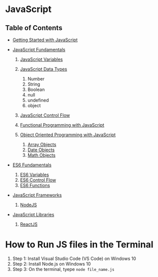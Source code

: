 # JavaScript

## Table of Contents
- [Getting Started with JavaScript](https://github.com/nyangweso-rodgers/JavaScript_Projects/tree/main/Getting-Started-with-JavaScript)

- [JavaScript Fundamentals](https://github.com/nyangweso-rodgers/JavaScript_Projects/tree/main/JavaScript_Fundamentals)
     1. [JavaScript Variables](https://github.com/nyangweso-rodgers/Programming-with-JavaScript/tree/main/JavaScript-Fundamentals/JavaScript-Variables)
     2. [JavaScript Data Types](https://github.com/nyangweso-rodgers/Programming-with-JavaScript/tree/main/JavaScript-Fundamentals/JavaScript-Data-Types)
        1. Number
        2. String
        3. Boolean
        4. null
        5. undefined
        6. object

     3. [JavaScript Control Flow]()
     4. [Functional Programming with JavaScript](https://github.com/nyangweso-rodgers/Programming-with-JavaScript/tree/main/JavaScript-Fundamentals/Functional-Programming-in-JS)
     5. [Object Oriented Programming with JavaScript](https://github.com/nyangweso-rodgers/Programming-with-JavaScript/tree/main/JavaScript-Fundamentals/OOP)
        1. [Array Objects](https://github.com/nyangweso-rodgers/Programming-with-JavaScript/tree/main/JavaScript-Fundamentals/OOP/Array-Objects)
        2. [Date Objects](https://github.com/nyangweso-rodgers/Programming-with-JavaScript/tree/main/JavaScript-Fundamentals/OOP/Date-Objects)
        3. [Math Objects](https://github.com/nyangweso-rodgers/Programming-with-JavaScript/tree/main/JavaScript-Fundamentals/OOP/Math-Objects)

- [ES6 Fundamentals](https://github.com/nyangweso-rodgers/Programming-with-JavaScript/tree/main/ES6-Fundamentals)
   1. [ES6 Variables](https://github.com/nyangweso-rodgers/Programming-with-JavaScript/tree/main/ES6-Fundamentals/ES6-Variables)
   2. [ES6 Control Flow](https://github.com/nyangweso-rodgers/Programming-with-JavaScript/tree/main/ES6-Fundamentals/ES6-Control-Flow)
   3. [ES6 Functions](https://github.com/nyangweso-rodgers/Programming-with-JavaScript/tree/main/ES6-Fundamentals/ES6-Functions)

- [JavaScript Frameworks](https://github.com/nyangweso-rodgers/JavaScript_Projects/tree/main/JavaScript_Frameworks)
    1. [NodeJS](https://github.com/nyangweso-rodgers/JavaScript_Projects/tree/main/JavaScript_Frameworks/NodeJS)

- [JavaScript Libraries]()
   1. [ReactJS](https://github.com/nyangweso-rodgers/Web-Applications-with-ReactJS)

# How to Run JS files in the Terminal
1. Step 1: Install Visual Studio Code (VS Code) on Windows 10
2. Step 2: Install Node.js on Windows 10
3. Step 3: On the terminal, tyepe `node file_name.js`